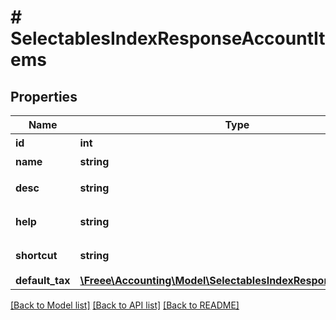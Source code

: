 # # SelectablesIndexResponseAccountItems

## Properties

Name | Type | Description | Notes
------------ | ------------- | ------------- | -------------
**id** | **int** | 勘定科目ID | 
**name** | **string** | 勘定科目 | [optional] 
**desc** | **string** | 勘定科目の説明 | [optional] 
**help** | **string** | 勘定科目の説明（詳細） | [optional] 
**shortcut** | **string** | ショートカット | [optional] 
**default_tax** | [**\Freee\Accounting\Model\SelectablesIndexResponseDefaultTax**](SelectablesIndexResponseDefaultTax.md) |  | [optional] 

[[Back to Model list]](../../README.md#documentation-for-models) [[Back to API list]](../../README.md#documentation-for-api-endpoints) [[Back to README]](../../README.md)


